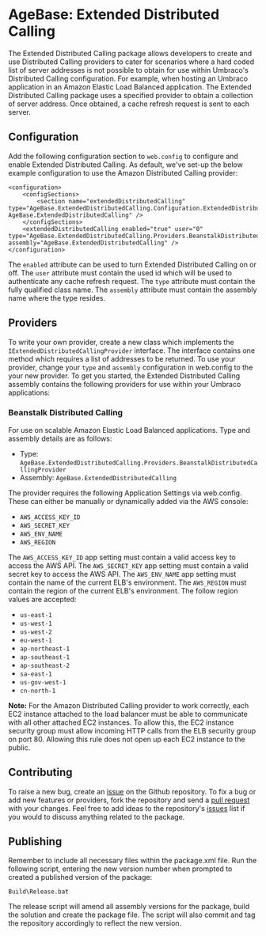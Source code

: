 # AgeBase: Extended Distributed Calling

The Extended Distributed Calling package allows developers to create and use Distributed Calling providers to cater for scenarios where a hard coded list of server addresses is not possible to obtain for use within Umbraco's Distributed Calling configuration. For example, when hosting an Umbraco application in an Amazon Elastic Load Balanced application. The Extended Distributed Calling package uses a specified provider to obtain a collection of server address. Once obtained, a cache refresh request is sent to each server.

## Configuration

Add the following configuration section to `web.config` to configure and enable Extended Distributed Calling. As default, we've set-up the below example configuration to use the Amazon Distributed Calling provider:

    <configuration>
        <configSections>
            <section name="extendedDistributedCalling" type="AgeBase.ExtendedDistributedCalling.Configuration.ExtendedDistributedCallingConfigSection, AgeBase.ExtendedDistributedCalling" />
        </configSections>
        <extendedDistributedCalling enabled="true" user="0" type="AgeBase.ExtendedDistributedCalling.Providers.BeanstalkDistributedCallingProvider" assembly="AgeBase.ExtendedDistributedCalling" />
    </configuration>

The `enabled` attribute can be used to turn Extended Distributed Calling on or off. The `user` attribute must contain the used id which will be used to authenticate any cache refresh request. The `type` attribute must contain the fully qualified class name. The `assembly` attribute must contain the assembly name where the type resides. 

## Providers

To write your own provider, create a new class which implements the `IExtendedDistributedCallingProvider` interface. The interface contains one method which requires a list of addresses to be returned. To use your provider, change your `type` and `assembly` configuration in web.config to the your new provider. To get you started, the Extended Distributed Calling assembly contains the following providers for use within your Umbraco applications:

### Beanstalk Distributed Calling

For use on scalable Amazon Elastic Load Balanced applications. Type and assembly details are as follows:

  * Type: `AgeBase.ExtendedDistributedCalling.Providers.BeanstalkDistributedCallingProvider`
  * Assembly: `AgeBase.ExtendedDistributedCalling`

The provider requires the following Application Settings via web.config. These can either be manually or dynamically added via the AWS console:

  * `AWS_ACCESS_KEY_ID`
  * `AWS_SECRET_KEY`
  * `AWS_ENV_NAME`
  * `AWS_REGION`

The `AWS_ACCESS_KEY_ID` app setting must contain a valid access key to access the AWS API. The `AWS_SECRET_KEY` app setting must contain a valid secret key to access the AWS API. The `AWS_ENV_NAME` app setting must contain the name of the current ELB's environment. The `AWS_REGION` must contain the region of the current ELB's environment. The follow region values are accepted:

  * `us-east-1`
  * `us-west-1`
  * `us-west-2`
  * `eu-west-1`
  * `ap-northeast-1`
  * `ap-southeast-1`
  * `ap-southeast-2`
  * `sa-east-1`
  * `us-gov-west-1`
  * `cn-north-1`
  
__Note:__ For the Amazon Distributed Calling provider to work correctly, each EC2 instance attached to the load balancer must be able to communicate with all other attached EC2 instances. To allow this, the EC2 instance security group must allow incoming HTTP calls from the ELB security group on port 80. Allowing this rule does not open up each EC2 instance to the public.

## Contributing

To raise a new bug, create an [issue](https://github.com/agebase/umbraco-extended-distributed-calling/issues) on the Github repository. To fix a bug or add new features or providers, fork the repository and send a [pull request](https://github.com/agebase/umbraco-extended-distributed-calling/pulls) with your changes. Feel free to add ideas to the repository's [issues](https://github.com/agebase/umbraco-extended-distributed-calling/issues) list if you would to discuss anything related to the package.

## Publishing

Remember to include all necessary files within the package.xml file. Run the following script, entering the new version number when prompted to created a published version of the package:

    Build\Release.bat

The release script will amend all assembly versions for the package, build the solution and create the package file. The script will also commit and tag the repository accordingly to reflect the new version.